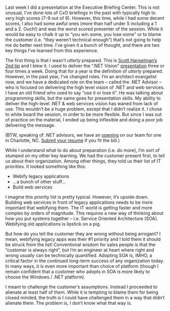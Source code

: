 Last week I did a presentation at the Executive Briefing Center. This is
not unusual, I’ve done lots of CxO briefings in the past with typically
high to very high scores (7-9 out of 9). However, this time, while I had
some decent scores, I also had some awful ones (more than half under 5
including a 1 and a 2. Ouch!) and was the worst scored presenter of the
session. While it would be easy to chalk it up to “you win some, you
lose some” or to blame the customer (i.e. “they weren’t technical
enough”) that’s not going to help me do better next time. I’ve given it
a bunch of thought, and there are two key things I’ve learned from this
experience.

The first thing is that I wasn’t *utterly* prepared. This is [Scott
Hanselman’s 2nd
tip](http://radio.weblogs.com/0106747/stories/2003/01/22/scottHanselmansTipsForASuccessfulMsftPresentation.html)
and I blew it. I used to deliver the “.NET Vision”
[presentation](presentations.aspx) three or four times a week. Doing
that for a year is the definition of *utterly* prepared. However, in the
past year, I’ve changed roles. I’m an architect evangelist now, and we
have a dedicated role on the team – called the .NET Advisor – who is
focused on delivering the high level vision of .NET and web services. I
have an old friend who used to say “use it or lose it”. He was talking
about programming skills, but the same goes for presentation skills. My
ability to deliver the high-level .NET & web services vision has waned
from lack of use. This wouldn’t be a huge problem, except that I didn’t
realize it. I chose to white board the session, in order to be more
flexible. But since I was out of practice on the material, I ended up
being inflexible and doing a poor job delivering the message.

(BTW, speaking of .NET advisors, we have an
[opening](http://www.microsoft.com/careers/search/details.aspx?JobID=9dfbb093-40bd-4851-a65f-40149c2a2b75)
on our team for one in Charlotte, NC. [Submit your
resume](http://www.microsoft.com/careers/resume/) if you fit the bill.)

While I understand what to do about preparation (i.e. do more), I’m sort
of stumped on my other key learning. We had the customer present first,
to tell us about their organization. Among other things, they told us
their list of IT priorities. It looked something like this:

-   Webify legacy applications
-   …a bunch of other stuff…
-   Build web services

I imagine this priority list is pretty typical. However, it’s upside
down. Building web services in front of legacy applications needs to be
more important that webifying them. The IT world is getting faster and
more complex by orders of magnitude. This requires a new way of thinking
about how you put systems together – i.e. Service Oriented Architecture
(SOA). Webifying old applications is lipstick on a pig.

But how do you tell the customer they are wrong without being arrogant?
I mean, webifying legacy apps was their \#1 priority and I told them it
should be struck from the list! Conventional wisdom for sales people is
that the “customer is always right”, but I’m an engineer at heart where
right and wrong usually can be technically quantified. Adopting SOA is,
IMHO, a critical factor in the continued long-term success of any
organization today. In many ways, it is even more important than choice
of platform (though I remain confident that a customer who adopts in SOA
is more likely to choose the Windows / .NET platform).

I meant to challenge the customer’s assumptions. Instead I proceeded to
alienate at least half of them. While it is tempting to blame them for
being closed minded, the truth is I could have challenged them in a way
that didn’t alienate them. The problem is, I don’t know what that way
is.
